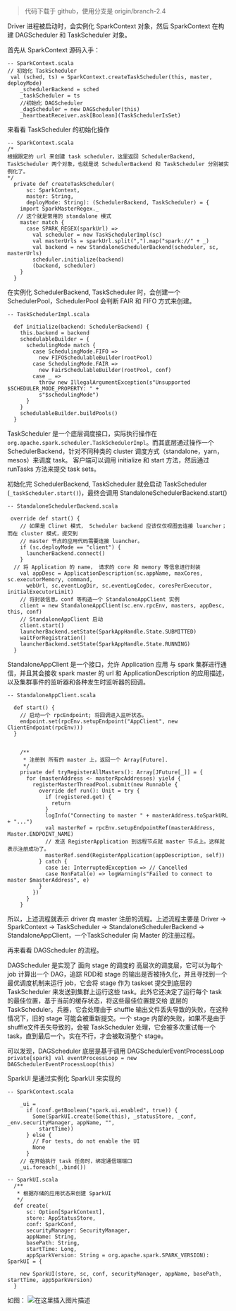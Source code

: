 > 代码下载于 github，使用分支是 origin/branch-2.4

Driver 进程被启动时，会实例化 SparkContext 对象，然后 SparkContext 在构建 DAGScheduler 和 TaskScheduler 对象。

首先从 SparkContext 源码入手：
```
-- SparkContext.scala
// 初始化 TaskScheduler
 val (sched, ts) = SparkContext.createTaskScheduler(this, master, deployMode)
    _schedulerBackend = sched
    _taskScheduler = ts
    //初始化 DAGScheduler
    _dagScheduler = new DAGScheduler(this)
    _heartbeatReceiver.ask[Boolean](TaskSchedulerIsSet)
```
来看看 TaskScheduler 的初始化操作

```
-- SparkContext.scala
/*
根据跟定的 url 来创建 task scheduler，这里返回 SchedulerBackend, TaskScheduler 两个对象，也就是说 SchedulerBackend 和 TaskScheduler 分别被实例化了。
*/
  private def createTaskScheduler(
      sc: SparkContext,
      master: String,
      deployMode: String): (SchedulerBackend, TaskScheduler) = {
    import SparkMasterRegex._
   // 这个就是常用的 standalone 模式
    master match {
      case SPARK_REGEX(sparkUrl) =>
        val scheduler = new TaskSchedulerImpl(sc)
        val masterUrls = sparkUrl.split(",").map("spark://" + _)
        val backend = new StandaloneSchedulerBackend(scheduler, sc, masterUrls)
        scheduler.initialize(backend)
        (backend, scheduler)
    }
  }
```
在实例化  SchedulerBackend, TaskScheduler 时，会创建一个 SchedulerPool，SchedulerPool 会判断 FAIR 和 FIFO 方式来创建。 
```
-- TaskSchedulerImpl.scala

  def initialize(backend: SchedulerBackend) {
    this.backend = backend
    schedulableBuilder = {
      schedulingMode match {
        case SchedulingMode.FIFO =>
          new FIFOSchedulableBuilder(rootPool)
        case SchedulingMode.FAIR =>
          new FairSchedulableBuilder(rootPool, conf)
        case _ =>
          throw new IllegalArgumentException(s"Unsupported $SCHEDULER_MODE_PROPERTY: " +
          s"$schedulingMode")
      }
    }
    schedulableBuilder.buildPools()
  }
```
TaskScheduler 是一个底层调度接口，实际执行操作在 `org.apache.spark.scheduler.TaskSchedulerImpl`。而其底层通过操作一个 SchedulerBackend，针对不同种类的 cluster 调度方式（standalone，yarn，mesos）来调度 task。
客户端可以调用 initialize 和 start 方法，然后通过 runTasks 方法来提交 task sets。

初始化完 SchedulerBackend, TaskScheduler 就会启动 TaskScheduler (`_taskScheduler.start()`)，最终会调用 StandaloneSchedulerBackend.start()

```
-- StandaloneSchedulerBackend.scala

 override def start() {
    // 如果是 Clinet 模式， Scheduler backend 应该仅仅视图去连接 luancher；而在 cluster 模式，提交到       
    // master 节点的应用代码需要连接 luancher。
    if (sc.deployMode == "client") {
      launcherBackend.connect()
    }
  // 将 Application 的 name， 请求的 core 和 memory 等信息进行封装
    val appDesc = ApplicationDescription(sc.appName, maxCores, sc.executorMemory, command,
      webUrl, sc.eventLogDir, sc.eventLogCodec, coresPerExecutor, initialExecutorLimit)
    // 将封装信息，conf 等构造一个 StandaloneAppClient 实例
    client = new StandaloneAppClient(sc.env.rpcEnv, masters, appDesc, this, conf)
    // StandaloneAppClient 启动
    client.start()
    launcherBackend.setState(SparkAppHandle.State.SUBMITTED)
    waitForRegistration()
    launcherBackend.setState(SparkAppHandle.State.RUNNING)
  }
```

StandaloneAppClient 是一个接口，允许 Application 应用 与 spark 集群进行通信，并且其会接收 spark master 的 url 和 ApplicationDescription 的应用描述，以及集群事件的监听器和各种发生时监听器的回调。

```
-- StandaloneAppClient.scala

  def start() {
    // 启动一个 rpcEndpoint; 将回调进入监听状态。
    endpoint.set(rpcEnv.setupEndpoint("AppClient", new ClientEndpoint(rpcEnv)))
  }


    /**
     * 注册到 所有的 master 上，返回一个 Array[Future].
     */
    private def tryRegisterAllMasters(): Array[JFuture[_]] = {
      for (masterAddress <- masterRpcAddresses) yield {
        registerMasterThreadPool.submit(new Runnable {
          override def run(): Unit = try {
            if (registered.get) {
              return
            }
            logInfo("Connecting to master " + masterAddress.toSparkURL + "...")
            val masterRef = rpcEnv.setupEndpointRef(masterAddress, Master.ENDPOINT_NAME)
            // 发送 RegisterApplication 到远程节点就 master 节点上。这样就表示注册成功了。
            masterRef.send(RegisterApplication(appDescription, self))
          } catch {
            case ie: InterruptedException => // Cancelled
            case NonFatal(e) => logWarning(s"Failed to connect to master $masterAddress", e)
          }
        })
      }
    }
```
所以，上述流程就表示 driver 向 master 注册的流程。上述流程主要是 Driver -> SparkContext -> TaskScheduler -> StandaloneSchedulerBackend  -> StandaloneAppClient，一个TaskScheduler 向 Master 的注册过程。

再来看看 DAGScheduler 的流程。

DAGScheduler 是实现了 面向 stage 的调度的 高层次的调度层，它可以为每个 job 计算出一个 DAG，追踪 RDD和 stage 的输出是否被持久化，并且寻找到一个最优调度机制来运行 job，它会将 stage 作为 taskset 提交到底层的 TaskScheduler 来发送到集群上运行这些 task。此外它还决定了运行每个 task 的最佳位置，基于当前的缓存状态，将这些最佳位置提交给 底层的 TaskScheduler。兵器，它会处理由于 shuffle 输出文件丢失导致的失败，在这种情况下，旧的 stage 可能会被重新提交。一个 stage 内部的失败，如果不是由于 shuffle文件丢失导致的，会被 TaskScheduler 处理，它会被多次重试每一个 task，直到最后一个。实在不行，才会被取消整个 stage。

可以发现，DAGScheduler 底层是基于调用  DAGSchedulerEventProcessLoop 
`private[spark] val eventProcessLoop = new DAGSchedulerEventProcessLoop(this)`


SparkUI 是通过实例化 SparkUI 来实现的

```
-- SparkContext.scala

    _ui =
      if (conf.getBoolean("spark.ui.enabled", true)) {
        Some(SparkUI.create(Some(this), _statusStore, _conf, _env.securityManager, appName, "",
          startTime))
      } else {
        // For tests, do not enable the UI
        None
      }
    // 在开始执行 task 任务时，绑定通信端端口
    _ui.foreach(_.bind())

-- SparkUI.scala
  /**
   * 根据存储的应用状态来创建 SparkUI
   */
  def create(
      sc: Option[SparkContext],
      store: AppStatusStore,
      conf: SparkConf,
      securityManager: SecurityManager,
      appName: String,
      basePath: String,
      startTime: Long,
      appSparkVersion: String = org.apache.spark.SPARK_VERSION): SparkUI = {

    new SparkUI(store, sc, conf, securityManager, appName, basePath, startTime, appSparkVersion)
  }
```
如图：
![在这里插入图片描述](pictures/sparkcontext原理.png)